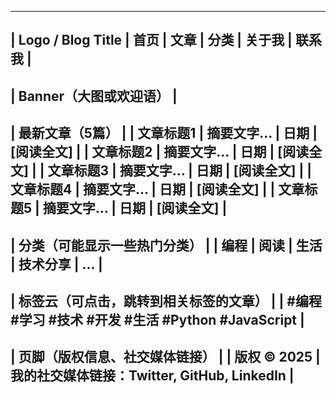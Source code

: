 --------------------------------------------------------------
| Logo / Blog Title           | 首页 | 文章 | 分类 | 关于我 | 联系我 |
--------------------------------------------------------------
|                          Banner（大图或欢迎语）                          |
--------------------------------------------------------------
|                          最新文章（5篇）                               |
|    文章标题1  | 摘要文字...  | 日期  | [阅读全文] |
|    文章标题2  | 摘要文字...  | 日期  | [阅读全文] |
|    文章标题3  | 摘要文字...  | 日期  | [阅读全文] |
|    文章标题4  | 摘要文字...  | 日期  | [阅读全文] |
|    文章标题5  | 摘要文字...  | 日期  | [阅读全文] |
--------------------------------------------------------------
| 分类（可能显示一些热门分类）                                       |
|    编程  | 阅读  | 生活  | 技术分享 | ...                                    |
--------------------------------------------------------------
| 标签云（可点击，跳转到相关标签的文章）                            |
|    #编程 #学习 #技术 #开发 #生活 #Python #JavaScript                 |
--------------------------------------------------------------
| 页脚（版权信息、社交媒体链接）                                  |
|    版权 © 2025 | 我的社交媒体链接：Twitter, GitHub, LinkedIn         |
------------------------------------------------------------